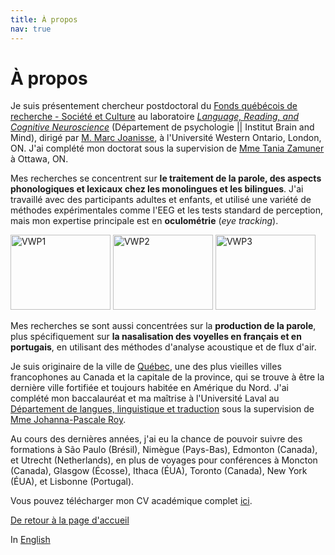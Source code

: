 ```yaml
---
title: À propos
nav: true
---
```


<h1>À propos</h1>


Je suis présentement chercheur postdoctoral du [Fonds québécois de recherche - Société et Culture](http://www.frqsc.gouv.qc.ca/accueil) au laboratoire [_Language, Reading, and Cognitive Neuroscience_](http://www.psychology.uwo.ca/lrcn/index.html) (Département de psychologie || Institut Brain and Mind), dirigé par [M. Marc Joanisse](http://publish.uwo.ca/~marcj/), à l'Université Western Ontario, London, ON.  J'ai complété mon doctorat sous la supervision de [Mme Tania Zamuner](http://artsites.uottawa.ca/zamuner/?lang=en) à Ottawa, ON.

Mes recherches se concentrent sur **le traitement de la parole, des aspects phonologiques et lexicaux chez les monolingues et les bilingues**. J'ai travaillé avec des participants adultes et enfants, et utilisé une variété de méthodes expérimentales comme l'EEG et les tests standard de perception, mais mon expertise principale est en **oculométrie** (_eye tracking_).

<img src="https://felixdtrudel.github.io/imageresources/VWP1.gif" alt="VWP1" width="160" height="120"> <img src="https://felixdtrudel.github.io/imageresources/VWP2.gif" alt="VWP2" width="160" height="120"> <img src="https://felixdtrudel.github.io/imageresources/VWP3.gif" alt="VWP3" width="160" height="120">

Mes recherches se sont aussi concentrées sur la **production de la parole**, plus spécifiquement sur **la nasalisation des voyelles en français et en portugais**, en utilisant des méthodes d'analyse acoustique et de flux d'air.

Je suis originaire de la ville de [Québec](https://fr.wikipedia.org/wiki/Québec_(ville)), une des plus vieilles villes francophones au Canada et la capitale de la province, qui se trouve à être la dernière ville fortifiée et toujours habitée en Amérique du Nord. J'ai complété mon baccalauréat et ma maîtrise à l'Université Laval au [Département de langues, linguistique et traduction](http://www.lli.ulaval.ca) sous la supervision de [Mme Johanna-Pascale Roy](https://www.phonetique.ulaval.ca).

Au cours des dernières années, j'ai eu la chance de pouvoir suivre des formations à São Paulo (Brésil), Nimègue (Pays-Bas), Edmonton (Canada), et Utrecht (Netherlands), en plus de voyages pour conférences à Moncton (Canada), Glasgow (Écosse), Ithaca (ÉUA), Toronto (Canada), New York (ÉUA), et Lisbonne (Portugal).

Vous pouvez télécharger mon CV académique complet [ici](https://felixdtrudel.github.io/CVfr.pdf).

[De retour à la page d'accueil](https://felixdtrudel.github.io/fr/index.html)

In [English](https://felixdtrudel.github.io/about.html)
